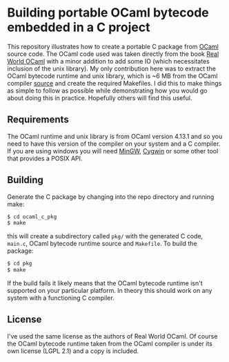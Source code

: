 Building portable OCaml bytecode embedded in a C project
========================================================

This repository illustrates how to create a portable C package from
 [OCaml](https://ocaml.org/) source code.  The OCaml code used was taken
 directly from the book [Real World OCaml](https://realworldocaml.org/) with a
 minor addition to add some IO (which necessitates inclusion of the unix
 library).  My only contribution here was to extract the OCaml bytecode runtime
 and unix library, which is ~6 MB from the OCaml compiler
 [source](https://github.com/ocaml/ocaml) and create the required Makefiles.  I
 did this to make things as simple to follow as possible while demonstrating how
 you would go about doing this in practice.  Hopefully others will find this
 useful.

Requirements
------------

The OCaml runtime and unix library is from OCaml version 4.13.1 and so you need
to have this version of the compiler on your system and a C compiler.  If you
are using windows you will need [MinGW](http://mingw.org),
[Cygwin](https://cygwin.com/) or some other tool that provides a POSIX API.

Building
--------

Generate the C package by changing into the repo directory and running make:

```bash
$ cd ocaml_c_pkg
$ make
```

this will create a subdirectory called `pkg/` with the generated C code,
`main.c`, OCaml bytecode runtime source and `Makefile`.  To build the package:

```bash
$ cd pkg
$ make
```

If the build fails it likely means that the OCaml bytecode runtime isn't
supported on your particular platform.  In theory this should work on any system
with a functioning C compiler.

License
-------

I've used the same license as the authors of Real World OCaml.  Of course the
OCaml bytecode runtime taken from the OCaml compiler is under its own license (LGPL
2.1) and a copy is included. 
